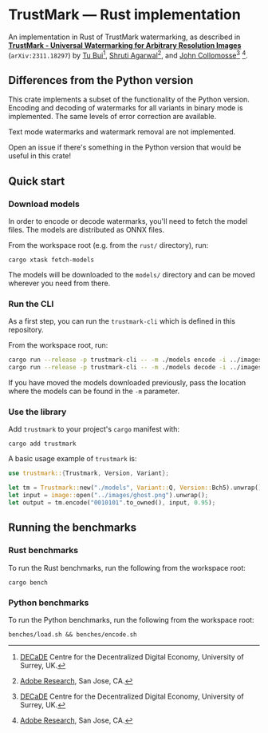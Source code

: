 # TrustMark — Rust implementation

<div style={{display: 'none'}}>

An implementation in Rust of TrustMark watermarking, as described in [**TrustMark - Universal Watermarking for Arbitrary Resolution Images**](https://arxiv.org/abs/2311.18297) (`arXiv:2311.18297`) by [Tu Bui](https://www.surrey.ac.uk/people/tu-bui)[^1], [Shruti Agarwal](https://research.adobe.com/person/shruti-agarwal/)[^2], and [John Collomosse](https://www.collomosse.com)[^1] [^2].

[^1]: [DECaDE](https://decade.ac.uk/) Centre for the Decentralized Digital Economy, University of Surrey, UK.

[^2]: [Adobe Research](https://research.adobe.com/), San Jose, CA.

</div>

## Differences from the Python version

This crate implements a subset of the functionality of the Python version. Encoding and decoding of watermarks for all variants in binary mode is implemented. The same levels of error correction are available.

Text mode watermarks and watermark removal are not implemented.

Open an issue if there's something in the Python version that would be useful in this crate!

## Quick start

### Download models

In order to encode or decode watermarks, you'll need to fetch the model files. The models are distributed as ONNX files.

From the workspace root (e.g. from the `rust/` directory), run:

```
cargo xtask fetch-models
```

The models will be downloaded to the `models/` directory and can be moved wherever you need from there.

### Run the CLI

As a first step, you can run the `trustmark-cli` which is defined in this repository.

From the workspace root, run:

```sh
cargo run --release -p trustmark-cli -- -m ./models encode -i ../images/ghost.png -o ../images/encoded.png
cargo run --release -p trustmark-cli -- -m ./models decode -i ../images/encoded.png
```

If you have moved the models downloaded previously, pass the location where the models can be found in the `-m` parameter.

### Use the library

Add `trustmark` to your project's `cargo` manifest with:

```
cargo add trustmark
```

A basic usage example of `trustmark` is:

```rust
use trustmark::{Trustmark, Version, Variant};

let tm = Trustmark::new("./models", Variant::Q, Version::Bch5).unwrap();
let input = image::open("../images/ghost.png").unwrap();
let output = tm.encode("0010101".to_owned(), input, 0.95);
```

## Running the benchmarks

### Rust benchmarks

To run the Rust benchmarks, run the following from the workspace root:

```
cargo bench
```

### Python benchmarks

To run the Python benchmarks, run the following from the workspace root:

```
benches/load.sh && benches/encode.sh
```
